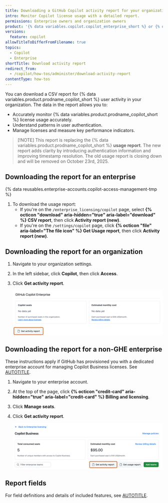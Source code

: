 ```yaml
---
title: Downloading a GitHub Copilot activity report for your organization or enterprise
intro: Monitor Copilot license usage with a detailed report.
permissions: Enterprise owners and organization owners
product: '{% data variables.copilot.copilot_enterprise_short %} or {% data variables.copilot.copilot_business_short %}'
versions:
  feature: copilot
allowTitleToDifferFromFilename: true
topics:
  - Copilot
  - Enterprise
shortTitle: Download activity report
redirect_from:
  - /copilot/how-tos/administer/download-activity-report
contentType: how-tos
---
```


You can download a CSV report for {% data variables.product.prodname_copilot_short %} user activity in your organization. The data in the report allows you to:

* Accurately monitor {% data variables.product.prodname_copilot_short %} license usage accurately.
* Understand patterns in user authentication.
* Manage licenses and measure key performance indicators.

<!-- expires 2025-10-23 -->

>[!NOTE] This report is replacing the {% data variables.product.prodname_copilot_short %} **usage report**. The new report adds clarity by introducing authentication information and improving timestamp resolution. The old usage report is closing down and will be removed on October 23rd, 2025.

<!-- end expires 2025-10-23 -->

## Downloading the report for an enterprise

<!-- expires 2025-10-20 -->
<!-- Temporarily documents the old and new UI for direct Copilot licensing -->
<!-- Will be addressed by Driver team once the rollout is complete, docs issue 18525 -->

{% data reusables.enterprise-accounts.copilot-access-management-tmp %}
1. To download the usage report:
   * If you're on the `/enterprise_licensing/copilot` page, select **{% octicon "download" aria-hidden="true" aria-label="download" %} CSV report**, then click **Activity report (new)**.
   * If you're on the `/settings/copilot` page, click **{% octicon "file" aria-label="The file icon" %} Get Usage report**, then click **Activity report (new)**.

<!-- end expires 2025-10-20 -->

## Downloading the report for an organization

1. Navigate to your organization settings.
1. In the left sidebar, click **Copilot**, then click **Access**.
1. Click **Get activity report**.

   ![Screenshot of the "Access" page. The "Get activity report" button is highlighted with an orange outline.](/assets/images/help/copilot/activity-report-org.png)

## Downloading the report for a non-GHE enterprise

These instructions apply if GitHub has provisioned you with a dedicated enterprise account for managing Copilot Business licenses. See [AUTOTITLE](/enterprise-cloud@latest/admin/copilot-business-only/about-enterprise-accounts-for-copilot-business).

1. Navigate to your enterprise account.
1. At the top of the page, click **{% octicon "credit-card" aria-hidden="true" aria-label="credit-card" %} Billing and licensing**.
1. Click **Manage seats**.
1. Click **Get activity report**.

   ![Screenshot of the licensing page for Copilot Business. The "Get activity report" button is highlighted with an orange outline.](/assets/images/help/copilot/activity-report-non-ghe.png)

## Report fields

For field definitions and details of included features, see [AUTOTITLE](/copilot/reference/metrics-data#copilot-activity-report).
